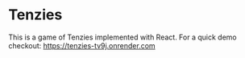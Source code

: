 # Tenzies

This is a game of Tenzies implemented with React. For a quick demo checkout: https://tenzies-tv9j.onrender.com
